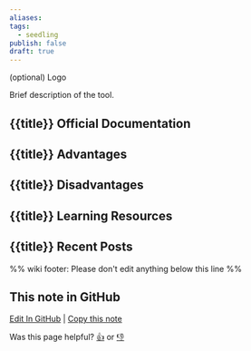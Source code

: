 ```yaml
---
aliases: 
tags:
  - seedling
publish: false
draft: true
---
```


(optional) Logo

Brief description of the tool.

## {{title}} Official Documentation

## {{title}} Advantages

## {{title}} Disadvantages

## {{title}} Learning Resources

## {{title}} Recent Posts

%% wiki footer: Please don't edit anything below this line %%

## This note in GitHub

<span class="git-footer">[Edit In GitHub](https://github.dev/data-engineering-community/data-engineering-wiki/blob/main/Tools/Compute/{{title}}.md "git-hub-edit-note") | [Copy this note](https://raw.githubusercontent.com/data-engineering-community/data-engineering-wiki/main/Tools/Compute/{{title}}.md "git-hub-copy-note")</span>

<span class="git-footer">Was this page helpful?
[👍](https://tally.so/r/mOaxjk?rating=Yes&url=https://dataengineering.wiki/Tools/Compute/{{title}}) or [👎](https://tally.so/r/mOaxjk?rating=No&url=https://dataengineering.wiki/Tools/Compute/{{title}})</span>
